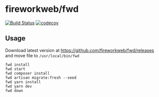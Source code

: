 # fireworkweb/fwd

[![Build Status](https://travis-ci.com/fireworkweb/fwd.svg?branch=php)](https://travis-ci.com/fireworkweb/fwd)
[![codecov](https://codecov.io/gh/fireworkweb/fwd/branch/php/graph/badge.svg)](https://codecov.io/gh/fireworkweb/fwd)

## Usage

Download latest version at https://github.com/fireworkweb/fwd/releases and move file to `/usr/local/bin/fwd`

```
fwd install
fwd start
fwd composer install
fwd artisan migrate:fresh --seed
fwd yarn install
fwd yarn dev
fwd down
```

